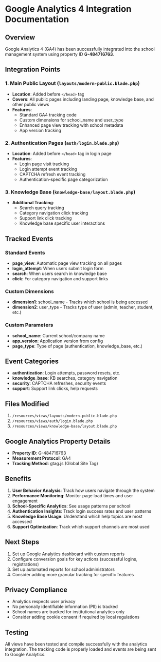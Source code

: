 # Google Analytics 4 Integration Documentation

## Overview
Google Analytics 4 (GA4) has been successfully integrated into the school management system using property ID **G-484716763**.

## Integration Points

### 1. Main Public Layout (`layouts/modern-public.blade.php`)
- **Location**: Added before `</head>` tag
- **Covers**: All public pages including landing page, knowledge base, and other public views
- **Features**:
  - Standard GA4 tracking code
  - Custom dimensions for school_name and user_type
  - Enhanced page view tracking with school metadata
  - App version tracking

### 2. Authentication Pages (`auth/login.blade.php`)
- **Location**: Added before `</head>` tag in login page
- **Features**:
  - Login page visit tracking
  - Login attempt event tracking
  - CAPTCHA refresh event tracking
  - Authentication-specific page categorization

### 3. Knowledge Base (`knowledge-base/layout.blade.php`)
- **Additional Tracking**:
  - Search query tracking
  - Category navigation click tracking
  - Support link click tracking
  - Knowledge base specific user interactions

## Tracked Events

### Standard Events
- **page_view**: Automatic page view tracking on all pages
- **login_attempt**: When users submit login form
- **search**: When users search in knowledge base
- **click**: For category navigation and support links

### Custom Dimensions
- **dimension1**: school_name - Tracks which school is being accessed
- **dimension2**: user_type - Tracks type of user (admin, teacher, student, etc.)

### Custom Parameters
- **school_name**: Current school/company name
- **app_version**: Application version from config
- **page_type**: Type of page (authentication, knowledge_base, etc.)

## Event Categories
- **authentication**: Login attempts, password resets, etc.
- **knowledge_base**: KB searches, category navigation
- **security**: CAPTCHA refreshes, security events
- **support**: Support link clicks, help requests

## Files Modified
1. `/resources/views/layouts/modern-public.blade.php`
2. `/resources/views/auth/login.blade.php`
3. `/resources/views/knowledge-base/layout.blade.php`

## Google Analytics Property Details
- **Property ID**: G-484716763
- **Measurement Protocol**: GA4
- **Tracking Method**: gtag.js (Global Site Tag)

## Benefits
1. **User Behavior Analysis**: Track how users navigate through the system
2. **Performance Monitoring**: Monitor page load times and user engagement
3. **School-Specific Analytics**: See usage patterns per school
4. **Authentication Insights**: Track login success rates and user patterns
5. **Knowledge Base Usage**: Understand which help topics are most accessed
6. **Support Optimization**: Track which support channels are most used

## Next Steps
1. Set up Google Analytics dashboard with custom reports
2. Configure conversion goals for key actions (successful logins, registrations)
3. Set up automated reports for school administrators
4. Consider adding more granular tracking for specific features

## Privacy Compliance
- Analytics respects user privacy
- No personally identifiable information (PII) is tracked
- School names are tracked for institutional analytics only
- Consider adding cookie consent if required by local regulations

## Testing
All views have been tested and compile successfully with the analytics integration. The tracking code is properly loaded and events are being sent to Google Analytics.